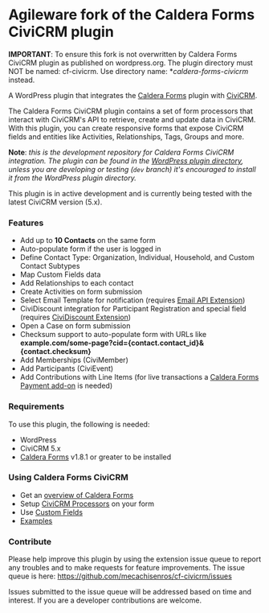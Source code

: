 # Agileware fork of the Caldera Forms CiviCRM plugin

**IMPORTANT**: To ensure this fork is not overwritten by Caldera Forms CiviCRM plugin as published on wordpress.org. The plugin directory must NOT be named: cf-civicrm. Use directory name: **caldera-forms-civicrm* instead.

A WordPress plugin that integrates the [Caldera Forms](https://wordpress.org/plugins/caldera-forms/ "Caldera Forms WordPress plugin") plugin with [CiviCRM](https://civicrm.org/ "Open Source CRM").

The Caldera Forms CiviCRM plugin contains a set of form processors that interact with CiviCRM's API to retrieve, create and update data in CiviCRM. With this plugin, you can create responsive forms that expose CiviCRM fields and entities like Activities, Relationships, Tags, Groups and more.

**Note**: _this is the development repository for Caldera Forms CiviCRM integration. The plugin can be found in the [WordPress plugin directory](https://wordpress.org/plugins/cf-civicrm/), unless you are developing or testing (`dev` branch) it's encouraged to install it from the WordPress plugin directory._

This plugin is in active development and is currently being tested with the latest CiviCRM version (5.x).

### Features

-   Add up to **10 Contacts** on the same form
-   Auto-populate form if the user is logged in
-   Define Contact Type: Organization, Individual, Household, and Custom Contact Subtypes
-   Map Custom Fields data
-   Add Relationships to each contact
-   Create Activities on form submission
-   Select Email Template for notification (requires [Email API Extension](https://civicrm.org/extensions/e-mail-api))
-   CiviDiscount integration for Participant Registration and special field (requires [CiviDiscount Extension](https://civicrm.org/extensions/cividiscount))
-   Open a Case on form submission
-   Checksum support to auto-populate form with URLs like **example.com/some-page?cid={contact.contact_id}&{contact.checksum}**
-   Add Memberships (CiviMember)
-   Add Participants (CiviEvent)
-   Add Contributions with Line Items (for live transactions a [Caldera Forms Payment add-on](https://calderaforms.com/caldera-forms-add-ons/#/payment) is needed)

### Requirements

To use this plugin, the following is needed:

-   WordPress
-   CiviCRM 5.x
-   [Caldera Forms](https://wordpress.org/plugins/caldera-forms/ "Caldera Forms WordPress plugin") v1.8.1 or greater to be installed

### Using Caldera Forms CiviCRM

-   Get an [overview of Caldera Forms](/docs/overview.md)
-   Setup [CiviCRM Processors](/docs/processors.md) on your form
-   Use [Custom Fields](/docs/custom-fields.md)
-   [Examples](/docs/examples.md)

### Contribute

Please help improve this plugin by using the extension issue queue to report any troubles and to make requests for feature improvements. The issue queue is here: https://github.com/mecachisenros/cf-civicrm/issues

Issues submitted to the issue queue will be addressed based on time and interest. If you are a developer contributions are welcome.
